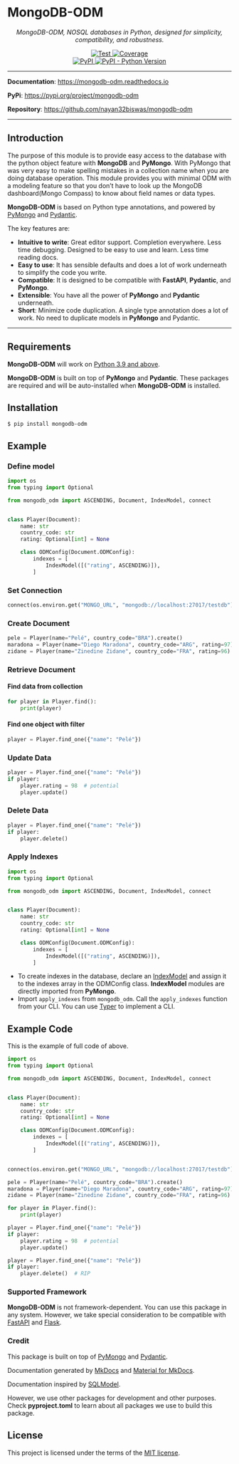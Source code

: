 # MongoDB-ODM

<p align="center">
    <em>MongoDB-ODM, NOSQL databases in Python, designed for simplicity, compatibility, and robustness.</em>
</p>

<p align="center">

<a href="https://github.com/nayan32biswas/mongodb-odm/actions/workflows/test.yml" target="_blank">
    <img src="https://github.com/nayan32biswas/mongodb-odm/actions/workflows/test.yml/badge.svg?branch=main&event=push" alt="Test">
</a>
<a href="https://coverage-badge.samuelcolvin.workers.dev/redirect/nayan32biswas/mongodb-odm" target="_blank">
    <img src="https://coverage-badge.samuelcolvin.workers.dev/nayan32biswas/mongodb-odm.svg" alt="Coverage">
<br />
<a href="https://pypi.org/project/mongodb-odm/" target="_blank">
    <img alt="PyPI" src="https://img.shields.io/pypi/v/mongodb-odm?color=%2334D058&label=PyPi%20Package">
</a>
<a href="https://pypi.org/project/mongodb-odm/" target="_blank">
    <img alt="PyPI - Python Version" src="https://img.shields.io/pypi/pyversions/mongodb-odm?color=%2334D058">
</a>

</p>

---

**Documentation**: <a href="https://mongodb-odm.readthedocs.io" target="_blank">https://mongodb-odm.readthedocs.io</a>

**PyPi**: <a href="https://pypi.org/project/mongodb-odm" target="_blank">https://pypi.org/project/mongodb-odm</a>

**Repository**: <a href="https://github.com/nayan32biswas/mongodb-odm" target="_blank">https://github.com/nayan32biswas/mongodb-odm</a>

---

## Introduction

The purpose of this module is to provide easy access to the database with the python object feature with **MongoDB** and **PyMongo**. With PyMongo that was very easy to make spelling mistakes in a collection name when you are doing database operation. This module provides you with minimal ODM with a modeling feature so that you don’t have to look up the MongoDB dashboard(Mongo Compass) to know about field names or data types.

**MongoDB-ODM** is based on Python type annotations, and powered by <a href="https://pymongo.readthedocs.io/en/stable/" class="external-link" target="_blank">PyMongo</a> and <a href="https://docs.pydantic.dev/" class="external-link" target="_blank">Pydantic</a>.

The key features are:

- **Intuitive to write**: Great editor support. Completion everywhere. Less time debugging. Designed to be easy to use and learn. Less time reading docs.
- **Easy to use**: It has sensible defaults and does a lot of work underneath to simplify the code you write.
- **Compatible**: It is designed to be compatible with **FastAPI**, **Pydantic**, and **PyMongo**.
- **Extensible**: You have all the power of **PyMongo** and **Pydantic** underneath.
- **Short**: Minimize code duplication. A single type annotation does a lot of work. No need to duplicate models in **PyMongo** and Pydantic.

---

## Requirements

**MongoDB-ODM** will work on <a href="https://www.python.org/downloads" class="external-link" target="_blank">Python 3.9 and above</a>.

**MongoDB-ODM** is built on top of **PyMongo** and **Pydantic**. These packages are required and will be auto-installed when **MongoDB-ODM** is installed.

## Installation

```console
$ pip install mongodb-odm
```

## Example

### Define model

```Python
import os
from typing import Optional

from mongodb_odm import ASCENDING, Document, IndexModel, connect


class Player(Document):
    name: str
    country_code: str
    rating: Optional[int] = None

    class ODMConfig(Document.ODMConfig):
        indexes = [
            IndexModel([("rating", ASCENDING)]),
        ]
```

### Set Connection

```Python
connect(os.environ.get("MONGO_URL", "mongodb://localhost:27017/testdb"))
```

### Create Document

```Python
pele = Player(name="Pelé", country_code="BRA").create()
maradona = Player(name="Diego Maradona", country_code="ARG", rating=97).create()
zidane = Player(name="Zinedine Zidane", country_code="FRA", rating=96).create()
```

### Retrieve Document

#### Find data from collection

```Python
for player in Player.find():
    print(player)
```

#### Find one object with filter

```Python
player = Player.find_one({"name": "Pelé"})
```

### Update Data

```Python
player = Player.find_one({"name": "Pelé"})
if player:
    player.rating = 98  # potential
    player.update()
```

### Delete Data

```Python
player = Player.find_one({"name": "Pelé"})
if player:
    player.delete()
```

### Apply Indexes

```Python
import os
from typing import Optional

from mongodb_odm import ASCENDING, Document, IndexModel, connect


class Player(Document):
    name: str
    country_code: str
    rating: Optional[int] = None

    class ODMConfig(Document.ODMConfig):
        indexes = [
            IndexModel([("rating", ASCENDING)]),
        ]
```

- To create indexes in the database, declare an <a href="https://pymongo.readthedocs.io/en/stable/tutorial.html#indexing" class="external-link" target="_blank">IndexModel</a> and assign it to the indexes array in the ODMConfig class. **IndexModel** modules are directly imported from **PyMongo**.
- Import `apply_indexes` from `mongodb_odm`. Call the `apply_indexes` function from your CLI. You can use <a href="https://typer.tiangolo.com" class="external-link" target="_blank">Typer</a> to implement a CLI.

## Example Code

This is the example of full code of above.

```python
import os
from typing import Optional

from mongodb_odm import ASCENDING, Document, IndexModel, connect


class Player(Document):
    name: str
    country_code: str
    rating: Optional[int] = None

    class ODMConfig(Document.ODMConfig):
        indexes = [
            IndexModel([("rating", ASCENDING)]),
        ]


connect(os.environ.get("MONGO_URL", "mongodb://localhost:27017/testdb"))

pele = Player(name="Pelé", country_code="BRA").create()
maradona = Player(name="Diego Maradona", country_code="ARG", rating=97).create()
zidane = Player(name="Zinedine Zidane", country_code="FRA", rating=96).create()

for player in Player.find():
    print(player)

player = Player.find_one({"name": "Pelé"})
if player:
    player.rating = 98  # potential
    player.update()

player = Player.find_one({"name": "Pelé"})
if player:
    player.delete()  # RIP
```

### Supported Framework

**MongoDB-ODM** is not framework-dependent. You can use this package in any system. However, we take special consideration to be compatible with <a href="https://fastapi.tiangolo.com/" class="external-link" target="_blank">FastAPI</a> and <a href="https://flask.palletsprojects.com/en/2.2.x/" class="external-link" target="_blank">Flask</a>.

### Credit

This package is built on top of <a href="https://pymongo.readthedocs.io/en/stable" class="external-link" target="_blank">PyMongo</a> and <a href="https://docs.pydantic.dev" class="external-link" target="_blank">Pydantic</a>.

Documentation generated by <a href="https://www.mkdocs.org/" class="external-link" target="_blank">MkDocs</a> and <a href="https://squidfunk.github.io/mkdocs-material/" class="external-link" target="_blank">Material for MkDocs</a>.

Documentation inspired by <a href="https://sqlmodel.tiangolo.com" class="external-link" target="_blank">SQLModel</a>.

However, we use other packages for development and other purposes. Check **pyproject.toml** to learn about all packages we use to build this package.

## License

This project is licensed under the terms of the [MIT license](https://github.com/nayan32biswas/mongodb-odm/blob/main/LICENSE).
